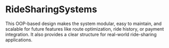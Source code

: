 # RideSharingSystems
This OOP-based design makes the system modular, easy to maintain, and scalable for future features like route optimization, ride history, or payment integration. It also provides a clear structure for real-world ride-sharing applications.
